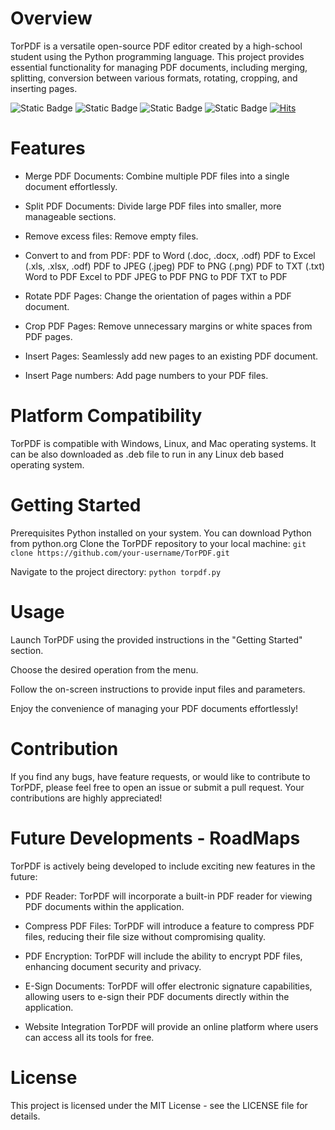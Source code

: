 # Overview
TorPDF is a versatile open-source PDF editor created by a high-school student using the Python programming language. This project provides essential functionality for managing PDF documents, including merging, splitting, conversion between various formats, rotating, cropping, and inserting pages.

![Static Badge](https://img.shields.io/badge/python-PDF-blue?logo=python)
![Static Badge](https://img.shields.io/badge/IDE-Jupyter-blue)
![Static Badge](https://img.shields.io/badge/requirements-OS/PIL/pypdf2-red)
![Static Badge](https://img.shields.io/badge/Version-1.0-green)
[![Hits](https://hits.seeyoufarm.com/api/count/incr/badge.svg?url=https%3A%2F%2Fgithub.com%2FKreytorn%2Fhit-counter&count_bg=%2379C83D&title_bg=%23555555&icon=macys.svg&icon_color=%23E7E7E7&title=hits&edge_flat=false)](https://hits.seeyoufarm.com)

# Features
- Merge PDF Documents: Combine multiple PDF files into a single document effortlessly.
- Split PDF Documents: Divide large PDF files into smaller, more manageable sections.
- Remove excess files: Remove empty files.

- Convert to and from PDF:
PDF to Word (.doc, .docx, .odf)
PDF to Excel (.xls, .xlsx, .odf)
PDF to JPEG (.jpeg)
PDF to PNG (.png)
PDF to TXT (.txt)
Word to PDF
Excel to PDF
JPEG to PDF
PNG to PDF
TXT to PDF

- Rotate PDF Pages: Change the orientation of pages within a PDF document.
- Crop PDF Pages: Remove unnecessary margins or white spaces from PDF pages.
- Insert Pages: Seamlessly add new pages to an existing PDF document.
- Insert Page numbers: Add page numbers to your PDF files.

# Platform Compatibility
TorPDF is compatible with Windows, Linux, and Mac operating systems.
It can be also downloaded as .deb file to run in any Linux deb based operating system.

# Getting Started
Prerequisites
Python installed on your system. You can download Python from python.org
Clone the TorPDF repository to your local machine:
`git clone https://github.com/your-username/TorPDF.git`

Navigate to the project directory:
`python torpdf.py`

# Usage
Launch TorPDF using the provided instructions in the "Getting Started" section.

Choose the desired operation from the menu.

Follow the on-screen instructions to provide input files and parameters.

Enjoy the convenience of managing your PDF documents effortlessly!

# Contribution
If you find any bugs, have feature requests, or would like to contribute to TorPDF, please feel free to open an issue or submit a pull request. Your contributions are highly appreciated!

# Future Developments - RoadMaps
TorPDF is actively being developed to include exciting new features in the future:

- PDF Reader:
TorPDF will incorporate a built-in PDF reader for viewing PDF documents within the application.

- Compress PDF Files:
TorPDF will introduce a feature to compress PDF files, reducing their file size without compromising quality.

- PDF Encryption:
TorPDF will include the ability to encrypt PDF files, enhancing document security and privacy.

- E-Sign Documents:
TorPDF will offer electronic signature capabilities, allowing users to e-sign their PDF documents directly within the application.

- Website Integration
TorPDF will provide an online platform where users can access all its tools for free.

# License
This project is licensed under the MIT License - see the LICENSE file for details.

